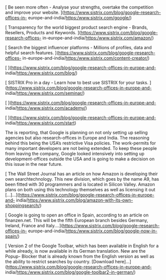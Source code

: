 [ Be seen more often - Analyse your strengths, overtake the competition and
improve your website. ](https://www.sistrix.com/blog/google-research-offices-in-
europe-and-india/<https:/www.sistrix.com/google/>)

[ Transparency for the world biggest product search engine - Brands, Resellers,
Products and Keywords. ](https://www.sistrix.com/blog/google-research-offices-
in-europe-and-india/<https:/www.sistrix.com/amazon/>)

[ Search the biggest influencer platforms - Millions of profiles, data and
helpful search features. ](https://www.sistrix.com/blog/google-research-offices-
in-europe-and-india/<https:/www.sistrix.com/content-creator/>)

[ ](https://www.sistrix.com/blog/google-research-offices-in-europe-and-
india/<https:/www.sistrix.com/blog/>)

[ SISTRIX Pro in a day - Learn how to best use SISTRIX for your tasks.
](https://www.sistrix.com/blog/google-research-offices-in-europe-and-
india/<https:/www.sistrix.com/seminar/>)

[ ](https://www.sistrix.com/blog/google-research-offices-in-europe-and-
india/<https:/www.sistrix.com/academy/>)

[ ](https://www.sistrix.com/blog/google-research-offices-in-europe-and-
india/<https:/www.sistrix.com/start>)

The is reporting, that Google is planning on not only setting up selling
agencies but also research-offices in Europe and India. The reasoning behind
this being the USA’s restrictive Visa policies. The work-permits for many
important developers are not being extended. To keep these people from leaving
the company, Google looked intensively into setting up development-offices
outside the USA and is going to make a decision on this issue in the near
future.

[ The Wall Street Journal has an article on how Amazon is developing their own
searchtechnology. This new division, which goes by the name A9, has been fitted
with 30 programmers and is located in Silicon Valley. Amazon plans on both using
this technology themselves as well as licensing it out
[…]...](https://www.sistrix.com/blog/google-research-offices-in-europe-and-
india/<https:/www.sistrix.com/blog/amazon-with-its-own-shoppingsearch/>)

[ Google is going to open an office in Spain, according to an article on
finanzen.net. This will be the fifth European branch besides Germany, Ireland,
France and Italy....](https://www.sistrix.com/blog/google-research-offices-in-
europe-and-india/<https:/www.sistrix.com/blog/google-now-in-spain/>)

[ Version 2 of the Google Toolbar, which has been available in English for a
while already, is now available in its German translation. New are the Popup-
Blocker that is already known from the English version as well as the ability to
restrict searches by country. [Download
here]...](https://www.sistrix.com/blog/google-research-offices-in-europe-and-
india/<https:/www.sistrix.com/blog/google-toolbar2-in-german/>)

